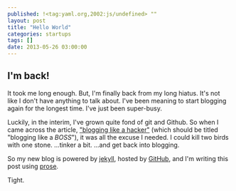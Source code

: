 ```yaml
---
published: !<tag:yaml.org,2002:js/undefined> ""
layout: post
title: "Hello World"
categories: startups
tags: []
date: 2013-05-26 03:00:00
---
```


## I'm back!  

It took me long enough.  But, I'm finally back from my long hiatus.  It's not like I don't have anything to talk about.  I've been meaning to start blogging again for the longest time.  I've just been super-busy.

Luckily, in the interim, I've grown quite fond of git and Github.  So when I came across the article, ["blogging like a hacker"][1] (which should be titled "blogging like a *BOSS*"), it was all the excuse I needed.  I could kill two birds with one stone.  ...tinker a bit.  ...and get back into blogging.

So my new blog is powered by [jekyll][2], hosted by [GitHub][3], and I'm writing this post using [prose][4].

Tight.

[1]: http://tom.preston-werner.com/2008/11/17/blogging-like-a-hacker.html
[2]: http://jekyllrb.com/
[3]: http://github.com
[4]: http://prose.io/
